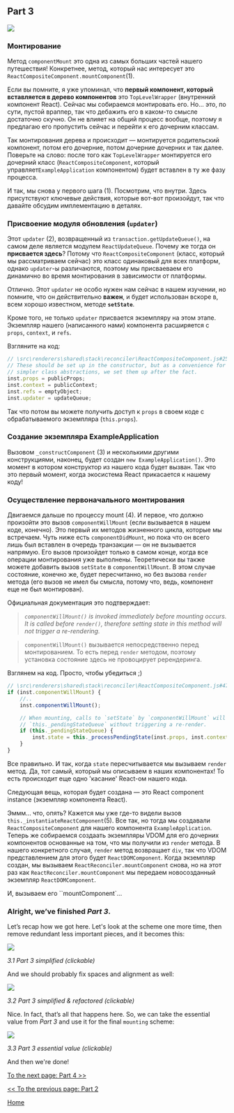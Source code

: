 ## Part 3

[![](https://rawgit.com/Bogdan-Lyashenko/Under-the-hood-ReactJS/master/stack/images/3/part-3.svg)](https://rawgit.com/Bogdan-Lyashenko/Under-the-hood-ReactJS/master/stack/images/3/part-3.svg)

### Монтирование

Метод `componentMount` это одна из самых больших частей нашего путешествия! Конкретнее, метод, который нас интересует это `ReactCompositeComponent.mountComponent`(1).

Если вы помните, я уже упоминал, что **первый компонент, который вставляется в дерево компонентов** это `TopLevelWrapper` (внутренний компонент React). Сейчас мы собираемся монтировать его. Но... это, по сути, пустой враппер, так что дебажить его в каком-то смысле достаточно скучно. Он не влияет на общий процесс вообще, поэтому я предлагаю его пропустить сейчас и перейти к его дочерним классам.

Так монтирования дерева и происходит — монтируется родительский компонент, потом его дочерние, потом дочерние дочерних и так далее. Поверьте на слово: после того как `TopLevelWrapper` монтируется его дочерний класс (`ReactCompositeComponent`, который управляет`ExampleApplication` компонентом) будет вставлен в ту же фазу процесса.

И так, мы снова у первого шага (1). Посмотрим, что внутри. Здесь присутствуют ключевые действия, которые вот-вот произойдут, так что давайте обсудим имплементацию в деталях.

### Присвоение модуля обновления (`updater`)

Этот `updater` (2), возвращенный из `transaction.getUpdateQueue()`, на самом деле является модулем `ReactUpdateQueue`. Почему же тогда он **присвается здесь**? Потому что `ReactCompositeComponent` (класс, который мы рассматриваем сейчас) это класс одинаковый для всех платформ, однако `updater`-ы различаются, поэтому мы присваеваем его динамично во время монтирования в зависимости от платформы.

Отлично. Этот `updater` не особо нужен нам сейчас в нашем изучении, но помните, что он действительно **важен**, и будет использован вскоре в, всем хорошо известном, методе **`setState`**.

Кроме того, не только `updater` присвается экземпляру на этом этапе. Экземпляр нашего (написанного нами) компонента расширяется с `props`, `context`, и `refs`.

Взгляните на код: 

```javascript
// \src\renderers\shared\stack\reconciler\ReactCompositeComponent.js#255
// These should be set up in the constructor, but as a convenience for
// simpler class abstractions, we set them up after the fact.
inst.props = publicProps;
inst.context = publicContext;
inst.refs = emptyObject;
inst.updater = updateQueue;
```

Так что потом вы можете получить доступ к `props` в своем коде с обрабатываемого экземпляра (`this.props`).

### Создание экземпляра ExampleApplication

Вызовом `_constructComponent` (3) и несколькими другими конструкциями, наконец, будет создан `new ExampleApplication()`. Это момент в котором конструктор из нашего кода будет вызван. Так что это первый момент, когда экосистема React прикасается к нашему коду!

### Осуществление первоначального монтирования

Двигаемся дальше по процессу mount (4). И первое, что должно произойти это вызов `componentWillMount` (если вызывается в нашем коде, конечно). Это первый их методов жизненного цикла, которые мы встречаем. Чуть ниже есть `componentDidMount`, но пока что он всего лишь был вставлен в очередь транзакции — он не вызывается напрямую. Его вызов произойдет только в самом конце, когда все операции монтирования уже выполнены. Теоретически вы также можете добавить вызов `setState` в `componentWillMount`. В этом случае состояние, конечно же, будет пересчитанно, но без вызова `render` метода (его вызов не имел бы смысла, потому что, ведь, компонент еще не был монтирован).

Официальная документация это подтверждает: 

> *`componentWillMount()` is invoked immediately before mounting occurs. It is called before `render()`, therefore setting state in this method will not trigger a re-rendering.*

> `componentWillMount()` вызывается непосредственно перед монтированием. То есть перед `render` методом, поэтому установка состояние здесь не провоцирует ререндеринга.

Взглянем на код. Просто, чтобы убедиться ;)

```javascript
// \src\renderers\shared\stack\reconciler\ReactCompositeComponent.js#476
if (inst.componentWillMount) {
    //..
    inst.componentWillMount();

    // When mounting, calls to `setState` by `componentWillMount` will set
    // `this._pendingStateQueue` without triggering a re-render.
    if (this._pendingStateQueue) {
        inst.state = this._processPendingState(inst.props, inst.context);
    }
}
```

Все правильно. И так, когда `state` пересчитывается мы вызываем `render` метод. Да, тот самый, который мы описываем в наших компонентах! То есть происходит еще одно 'касание' React-ом нашего кода.

Следующая вещь, которая будет создана — это React component instance (экземпляр компонента React).

Эммм... что, опять? Кажется мы уже где-то видели вызов `this._instantiateReactComponent`(5). Все так, но тогда мы создавали `ReactCompositeComponent` для нашего компонента `ExampleApplication`. Теперь же собираемся создаать экземпляры VDOM для его дочерних компонентов основанные на том, что мы получили из `render` метода. В нашего конкретного случая, `render` метод возвращает `div`, так что VDOM представлением для этого будет `ReactDOMComponent`. Когда экземпляр создан, мы вызываем `ReactReconciler.mountComponent` снова, но на этот раз как `ReactReconciler.mountComponent` мы передаем новосозданный экземпляр `ReactDOMComponent`.

И, вызываем его ``mountComponent`...


### Alright, we’ve finished *Part 3*.

Let’s recap how we got here. Let's look at the scheme one more time, then remove redundant less important pieces, and it becomes this:

[![](https://rawgit.com/Bogdan-Lyashenko/Under-the-hood-ReactJS/master/stack/images/3/part-3-A.svg)](https://rawgit.com/Bogdan-Lyashenko/Under-the-hood-ReactJS/master/stack/images/3/part-3-A.svg)

<em>3.1 Part 3 simplified (clickable)</em>

And we should probably fix spaces and alignment as well:

[![](https://rawgit.com/Bogdan-Lyashenko/Under-the-hood-ReactJS/master/stack/images/3/part-3-B.svg)](https://rawgit.com/Bogdan-Lyashenko/Under-the-hood-ReactJS/master/stack/images/3/part-3-B.svg)

<em>3.2 Part 3 simplified & refactored (clickable)</em>

Nice. In fact, that’s all that happens here. So, we can take the essential value from *Part 3* and use it for the final `mounting` scheme:

[![](https://rawgit.com/Bogdan-Lyashenko/Under-the-hood-ReactJS/master/stack/images/3/part-3-C.svg)](https://rawgit.com/Bogdan-Lyashenko/Under-the-hood-ReactJS/master/stack/images/3/part-3-C.svg)

<em>3.3 Part 3 essential value (clickable)</em>

And then we're done!


[To the next page: Part 4 >>](./Part-4.md)

[<< To the previous page: Part 2](./Part-2.md)


[Home](../../README.md)
